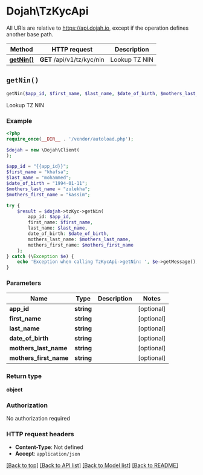 # Dojah\TzKycApi

All URIs are relative to https://api.dojah.io, except if the operation defines another base path.

| Method | HTTP request | Description |
| ------------- | ------------- | ------------- |
| [**getNin()**](TzKycApi.md#getNin) | **GET** /api/v1/tz/kyc/nin | Lookup TZ NIN |


## `getNin()`

```php
getNin($app_id, $first_name, $last_name, $date_of_birth, $mothers_last_name, $mothers_first_name): object
```

Lookup TZ NIN

### Example

```php
<?php
require_once(__DIR__ . '/vendor/autoload.php');

$dojah = new \Dojah\Client(
);

$app_id = "{{app_id}}";
$first_name = "khafsa";
$last_name = "mohammed";
$date_of_birth = "1994-01-11";
$mothers_last_name = "zulekha";
$mothers_first_name = "kassim";

try {
    $result = $dojah->tzKyc->getNin(
        app_id: $app_id, 
        first_name: $first_name, 
        last_name: $last_name, 
        date_of_birth: $date_of_birth, 
        mothers_last_name: $mothers_last_name, 
        mothers_first_name: $mothers_first_name
    );
} catch (\Exception $e) {
    echo 'Exception when calling TzKycApi->getNin: ', $e->getMessage(), PHP_EOL;
}

```

### Parameters

| Name | Type | Description  | Notes |
| ------------- | ------------- | ------------- | ------------- |
| **app_id** | **string**|  | [optional] |
| **first_name** | **string**|  | [optional] |
| **last_name** | **string**|  | [optional] |
| **date_of_birth** | **string**|  | [optional] |
| **mothers_last_name** | **string**|  | [optional] |
| **mothers_first_name** | **string**|  | [optional] |

### Return type

**object**

### Authorization

No authorization required

### HTTP request headers

- **Content-Type**: Not defined
- **Accept**: `application/json`

[[Back to top]](#) [[Back to API list]](../../README.md#endpoints)
[[Back to Model list]](../../README.md#models)
[[Back to README]](../../README.md)
